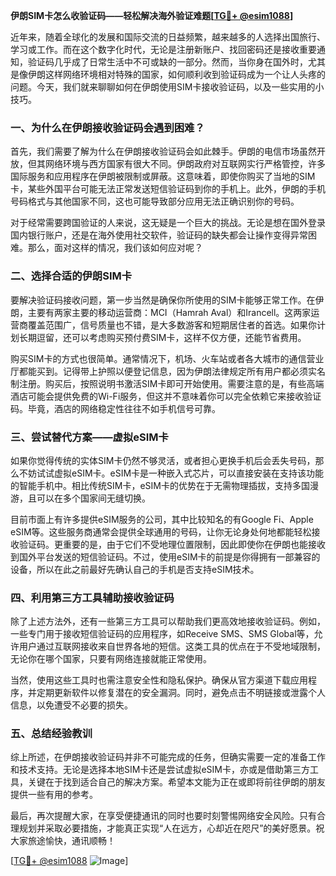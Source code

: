**伊朗SIM卡怎么收验证码——轻松解决海外验证难题[[TG💪+ @esim1088](https://t.me/s/esim1088)]**

近年来，随着全球化的发展和国际交流的日益频繁，越来越多的人选择出国旅行、学习或工作。而在这个数字化时代，无论是注册新账户、找回密码还是接收重要通知，验证码几乎成了日常生活中不可或缺的一部分。然而，当你身在国外时，尤其是像伊朗这样网络环境相对特殊的国家，如何顺利收到验证码成为一个让人头疼的问题。今天，我们就来聊聊如何在伊朗使用SIM卡接收验证码，以及一些实用的小技巧。

### 一、为什么在伊朗接收验证码会遇到困难？

首先，我们需要了解为什么在伊朗接收验证码会如此棘手。伊朗的电信市场虽然开放，但其网络环境与西方国家有很大不同。伊朗政府对互联网实行严格管控，许多国际服务和应用程序在伊朗被限制或屏蔽。这意味着，即使你购买了当地的SIM卡，某些外国平台可能无法正常发送短信验证码到你的手机上。此外，伊朗的手机号码格式与其他国家不同，这也可能导致部分应用无法正确识别你的号码。

对于经常需要跨国验证的人来说，这无疑是一个巨大的挑战。无论是想在国外登录国内银行账户，还是在海外使用社交软件，验证码的缺失都会让操作变得异常困难。那么，面对这样的情况，我们该如何应对呢？

### 二、选择合适的伊朗SIM卡

要解决验证码接收问题，第一步当然是确保你所使用的SIM卡能够正常工作。在伊朗，主要有两家主要的移动运营商：MCI（Hamrah Aval）和Irancell。这两家运营商覆盖范围广，信号质量也不错，是大多数游客和短期居住者的首选。如果你计划长期逗留，还可以考虑购买预付费SIM卡，这样不仅方便，还能节省费用。

购买SIM卡的方式也很简单。通常情况下，机场、火车站或者各大城市的通信营业厅都能买到。记得带上护照以便登记信息，因为伊朗法律规定所有用户都必须实名制注册。购买后，按照说明书激活SIM卡即可开始使用。需要注意的是，有些高端酒店可能会提供免费的Wi-Fi服务，但这并不意味着你可以完全依赖它来接收验证码。毕竟，酒店的网络稳定性往往不如手机信号可靠。

### 三、尝试替代方案——虚拟eSIM卡

如果你觉得传统的实体SIM卡仍然不够灵活，或者担心更换手机后会丢失号码，那么不妨试试虚拟eSIM卡。eSIM卡是一种嵌入式芯片，可以直接安装在支持该功能的智能手机中。相比传统SIM卡，eSIM卡的优势在于无需物理插拔，支持多国漫游，且可以在多个国家间无缝切换。

目前市面上有许多提供eSIM服务的公司，其中比较知名的有Google Fi、Apple eSIM等。这些服务商通常会提供全球通用的号码，让你无论身处何地都能轻松接收验证码。更重要的是，由于它们不受地理位置限制，因此即使你在伊朗也能接收到国外平台发送的短信验证码。不过，使用eSIM卡的前提是你得拥有一部兼容的设备，所以在此之前最好先确认自己的手机是否支持eSIM技术。

### 四、利用第三方工具辅助接收验证码

除了上述方法外，还有一些第三方工具可以帮助我们更高效地接收验证码。例如，一些专门用于接收短信验证码的应用程序，如Receive SMS、SMS Global等，允许用户通过互联网接收来自世界各地的短信。这类工具的优点在于不受地域限制，无论你在哪个国家，只要有网络连接就能正常使用。

当然，使用这些工具时也需注意安全性和隐私保护。确保从官方渠道下载应用程序，并定期更新软件以修复潜在的安全漏洞。同时，避免点击不明链接或泄露个人信息，以免遭受不必要的损失。

### 五、总结经验教训

综上所述，在伊朗接收验证码并非不可能完成的任务，但确实需要一定的准备工作和技术支持。无论是选择本地SIM卡还是尝试虚拟eSIM卡，亦或是借助第三方工具，关键在于找到适合自己的解决方案。希望本文能为正在或即将前往伊朗的朋友提供一些有用的参考。

最后，再次提醒大家，在享受便捷通讯的同时也要时刻警惕网络安全风险。只有合理规划并采取必要措施，才能真正实现“人在远方，心却近在咫尺”的美好愿景。祝大家旅途愉快，通讯顺畅！

[[TG💪+ @esim1088](https://t.me/s/esim1088) ![Image](https://i.postimg.cc/4NQfJmqS/Snipaste-2025-05-13-00-14-12.png)]